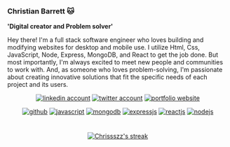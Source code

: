 ### Christian Barrett 🐱

**'Digital creator and Problem solver'**

Hey there! I'm a full stack software engineer who loves building and modifying websites for desktop and mobile use. I utilize Html, Css, JavaScript, Node, Express, MongoDB, and React to get the job done. But most importantly, I'm always excited to meet new people and communities to work with. And, as someone who loves problem-solving, I'm passionate about creating innovative solutions that fit the specific needs of each project and its users.

<p align="center">
    <a href="https://www.linkedin.com/in/christianbacct/">
        <img alt="linkedin account"
        src="https://img.shields.io/badge/LinkedIn-0077B5?style=for-the-badge&logo=linkedin&logoColor=white/"></a>
    <a href="https://twitter.com/ChristianBrrtt">
        <img alt="twitter account"
        src="https://img.shields.io/badge/Twitter-1DA1F2?style=for-the-badge&logo=twitter&logoColor=white"></a>
    <a href="https://christianbarrettcse.netlify.app/">
        <img alt="portfolio website"
        src="https://img.shields.io/badge/Portfolio-000000?style=for-the-badge&logo=About.Portfolio&logoColor=white"></a>
</p>
<p align="center">
    <a href="#"><img alt="github"
        src="https://img.icons8.com/arcade/64/null/github.png"/></a>
    <a href="#"><img alt="javascript"
        src="https://img.icons8.com/arcade/64/null/javascript.png"/></a>
    <a href="#"><img alt="mongodb"
        src="https://img.icons8.com/color/48/null/mongodb.png"/></a>
    <a href="#"><img alt="expressjs"
        src="https://img.icons8.com/ios/50/null/express-js.png"/></a>
    <a href="#"><img alt="reactjs"
        src="https://img.icons8.com/dotty/64/null/react.png"/></a>
    <a href="#"><img alt="nodejs"
        src="https://img.icons8.com/color/48/null/nodejs.png"/></a>
</p>

#
<p align="center">
  <a href="https://github.com/DenverCoder1/github-readme-streak-stats">
    <img title="🔥 Get streak stats for your profile at git.io/streak-stats" alt="Chrissszz's streak" src="https://streak-stats.demolab.com/?user=Chrissszz&theme=monokai-metallian&hide_border=true"/>
  </a>
</p>


